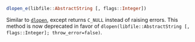 ```julia
dlopen_e(libfile::AbstractString [, flags::Integer])
```

Similar to [`dlopen`](@ref), except returns `C_NULL` instead of raising errors. This method is now deprecated in favor of `dlopen(libfile::AbstractString [, flags::Integer]; throw_error=false)`.
